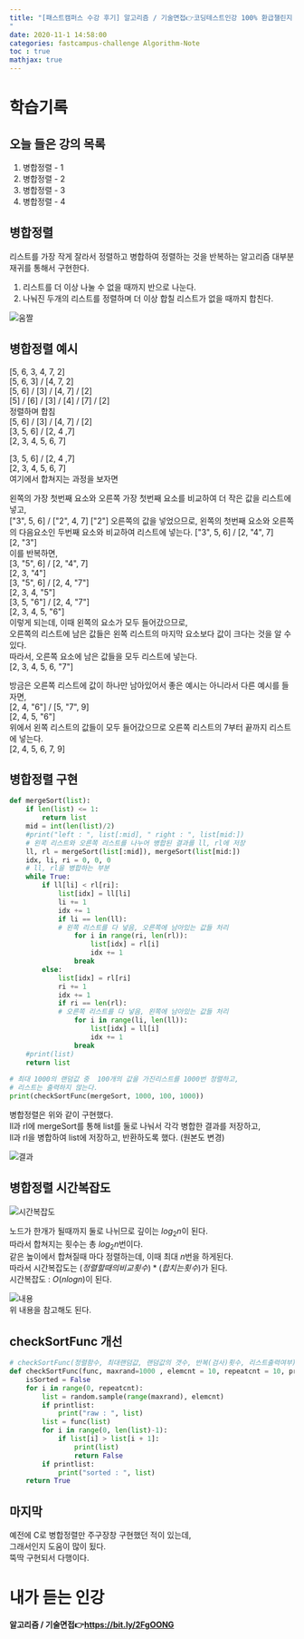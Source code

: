 ```yaml
---
title: "[패스트캠퍼스 수강 후기] 알고리즘 / 기술면접👉코딩테스트인강 100% 환급챌린지 14회차 미션
"
date: 2020-11-1 14:58:00
categories: fastcampus-challenge Algorithm-Note
toc : true
mathjax: true
---
```

# 학습기록

## 오늘 들은 강의 목록

1. 병합정렬 - 1
2. 병합정렬 - 2
3. 병합정렬 - 3
4. 병합정렬 - 4

## 병합정렬

리스트를 가장 작게 잘라서 정렬하고 병합하여 정렬하는 것을 반복하는 알고리즘
대부분 재귀를 통해서 구현한다.

1. 리스트를 더 이상 나눌 수 없을 때까지 반으로 나눈다.
2. 나눠진 두개의 리스트를 정렬하며 더 이상 합칠 리스트가 없을 때까지 합친다.

![움짤](/assets/images/fastchallenge/day14/MergeSort.gif)

## 병합정렬 예시

[5, 6, 3, 4, 7, 2]  
[5, 6, 3] / [4, 7, 2]  
[5, 6] / [3] / [4, 7] / [2]  
[5] / [6] / [3] / [4] / [7] / [2]  
정렬하며 합침  
[5, 6] / [3] / [4, 7] / [2]  
[3, 5, 6] / [2, 4 ,7]  
[2, 3, 4, 5, 6, 7]  

[3, 5, 6] / [2, 4 ,7]  
[2, 3, 4, 5, 6, 7]  
여기에서 합쳐지는 과정을 보자면

왼쪽의 가장 첫번째 요소와 오른쪽 가장 첫번째 요소를 비교하여 더 작은 값을 리스트에 넣고,  
["3", 5, 6] / ["2", 4, 7]
["2"]
오른쪽의 값을 넣었으므로, 왼쪽의 첫번째 요소와 오른쪽의 다음요소인 두번째 요소와 비교하여 리스트에 넣는다.
["3", 5, 6] / [2, "4", 7]  
[2, "3"]  
이를 반복하면,  
[3, "5", 6] / [2, "4", 7]  
[2, 3, "4"]  
[3, "5", 6] / [2, 4, "7"]  
[2, 3, 4, "5"]  
[3, 5, "6"] / [2, 4, "7"]  
[2, 3, 4, 5, "6"]  
이렇게 되는데, 이때 왼쪽의 요소가 모두 들어갔으므로,  
오른쪽의 리스트에 남은 값들은 왼쪽 리스트의 마지막 요소보다 값이 크다는 것을 알 수 있다.  
따라서, 오른쪽 요소에 남은 값들을 모두 리스트에 넣는다.  
[2, 3, 4, 5, 6, "7"]

방금은 오른쪽 리스트에 값이 하나만 남아있어서 좋은 예시는 아니라서 다른 예시를 들자면,  
[2, 4, "6"] / [5, "7", 9]  
[2, 4, 5, "6"]  
위에서 왼쪽 리스트의 값들이 모두 들어갔으므로 오른쪽 리스트의 7부터 끝까지 리스트에 넣는다.  
[2, 4, 5, 6, 7, 9]  


## 병합정렬 구현

```py
def mergeSort(list):
    if len(list) <= 1:
        return list
    mid = int(len(list)/2)
    #print("left : ", list[:mid], " right : ", list[mid:])
    # 왼쪽 리스트와 오른쪽 리스트를 나누어 병합된 결과를 ll, rl에 저장
    ll, rl = mergeSort(list[:mid]), mergeSort(list[mid:])
    idx, li, ri = 0, 0, 0
    # ll, rl을 병합하는 부분
    while True:
        if ll[li] < rl[ri]:
            list[idx] = ll[li]
            li += 1
            idx += 1
            if li == len(ll):
            # 왼쪽 리스트를 다 넣음, 오른쪽에 남아있는 값들 처리
                for i in range(ri, len(rl)):
                    list[idx] = rl[i]
                    idx += 1
                break
        else:
            list[idx] = rl[ri]
            ri += 1
            idx += 1
            if ri == len(rl):
            # 오른쪽 리스트를 다 넣음, 왼쪽에 남아있는 값들 처리
                for i in range(li, len(ll)):
                    list[idx] = ll[i]
                    idx += 1
                break
    #print(list)
    return list
    
# 최대 1000의 랜덤값 중  100개의 값을 가진리스트를 1000번 정렬하고,
# 리스트는 출력하지 않는다.
print(checkSortFunc(mergeSort, 1000, 100, 1000))
```

병합정렬은 위와 같이 구현했다.  
ll과 rl에 mergeSort를 통해 list를 둘로 나눠서 각각 병합한 결과를 저장하고,  
ll과 rl을 병합하여 list에 저장하고, 반환하도록 했다. (원본도 변경)  

![결과](/assets/images/fastchallenge/day14/병합정렬결과.PNG)

## 병합정렬 시간복잡도

![시간복잡도](/assets/images/fastchallenge/day14/병합정렬시간복잡도.png)

노드가 한개가 될때까지 둘로 나뉘므로 깊이는 $log_2 n$이 된다.  
따라서 합쳐지는 횟수는 총 $log_2 n$번이다.  
같은 높이에서 합쳐질때 마다 정렬하는데, 이때 최대 $n$번을 하게된다.  
따라서 시간복잡도는 $(정렬할때의 비교횟수) * (합치는 횟수)$가 된다.  
시간복잡도 : $O(n log n)$이 된다.

![내용](/assets/images/fastchallenge/day14/시간복잡도강의내용.PNG)  
위 내용을 참고해도 된다.

## checkSortFunc 개선

```py
# checkSortFunc(정렬함수, 최대랜덤값, 랜덤값의 갯수, 반복(검사)횟수, 리스트출력여부)
def checkSortFunc(func, maxrand=1000 , elemcnt = 10, repeatcnt = 10, printlist = False):
    isSorted = False
    for i in range(0, repeatcnt):
        list = random.sample(range(maxrand), elemcnt)
        if printlist:
            print("raw : ", list)
        list = func(list)
        for i in range(0, len(list)-1):
            if list[i] > list[i + 1]:
                print(list)
                return False
        if printlist:
            print("sorted : ", list)
    return True
```

## 마지막

예전에 C로 병합정렬만 주구장창 구현했던 적이 있는데,  
그래서인지 도움이 많이 됬다.  
뚝딱 구현되서 다행이다.

# 내가 듣는 인강

**알고리즘 / 기술면접👉https://bit.ly/2FgOONG**